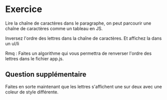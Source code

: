 # Exercice

Lire la chaîne de caractères dans le paragraphe, on peut parcourir une chaîne de caractères comme un tableau en JS.

Inversez l'ordre des lettres dans la chaîne de caractères. Et affichez la dans un ul/li

Rmq : Faites un algorithme qui vous permettra de renverser l'ordre des lettres dans le fichier app.js.

## Question supplémentaire

Faites en sorte maintenant que les lettres s'affichent une sur deux avec une coleur de style différente.